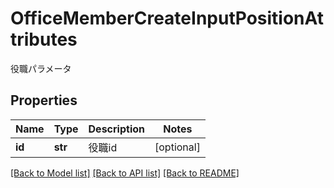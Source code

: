 # OfficeMemberCreateInputPositionAttributes

役職パラメータ
## Properties
Name | Type | Description | Notes
------------ | ------------- | ------------- | -------------
**id** | **str** | 役職id | [optional] 

[[Back to Model list]](../README.md#documentation-for-models) [[Back to API list]](../README.md#documentation-for-api-endpoints) [[Back to README]](../README.md)


